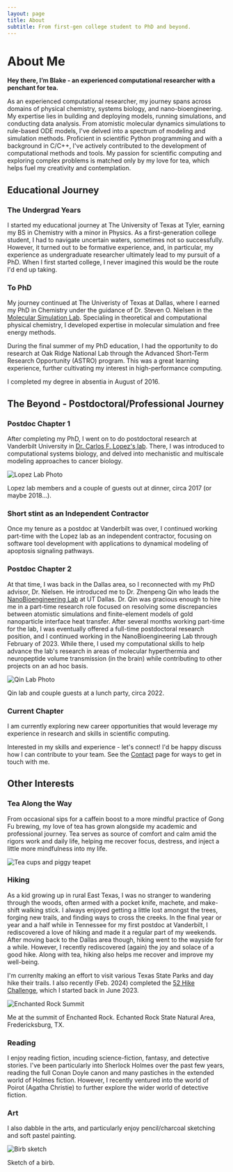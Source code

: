 ```yaml
---
layout: page
title: About
subtitle: From first-gen college student to PhD and beyond.  
---
```


# About Me

**Hey there, I’m Blake - an experienced computational researcher with a penchant for tea.**

As an experienced computational researcher, my journey spans across domains of physical chemistry, systems biology, and nano-bioengineering. My expertise lies in building and deploying models, running simulations, and conducting data analysis. From atomistic molecular dynamics simulations to rule-based ODE models, I've delved into a spectrum of modeling and simulation methods. Proficient in scientific Python programming and with a background in C/C++, I've actively contributed to the development of computational methods and tools. My passion for scientific computing and exploring complex problems is matched only by my love for tea, which helps fuel my creativity and contemplation.

## Educational Journey

### The Undergrad Years

I started my educational journey at The University of Texas at Tyler, earning my BS in Chemistry with a minor in Physics. As a first-generation college student, I had to navigate uncertain waters, sometimes not so successfully. However, it turned out to be formative experience, and, in particular, my experience as undergraduate researcher ultimately lead to my pursuit of a PhD. When I first started college, I never imagined this would be the route I'd end up taking.

### To PhD

My journey continued at The Univeristy of Texas at Dallas, where I earned my PhD in Chemistry under the guidance of Dr. Steven O. Nielsen in the [Molecular Simulation Lab](https://personal.utdallas.edu/~son051000/). Specialing in theoretical and computational physical chemistry, I developed expertise in molecular simulation and free energy methods.

During the final summer of my PhD education, I had the opportunity to do research at Oak Ridge National Lab through the Advanced Short-Term Research Opportunity (ASTRO) program. This was a great learning experience, further cultivating my interest in high-performance computing.  

I completed my degree in absentia in August of 2016. 

## The Beyond - Postdoctoral/Professional Journey

### Postdoc Chapter 1

After completing my PhD, I went on to do postdoctoral research at Vanderbilt University in [Dr. Carlos F. Lopez's lab](https://my.vanderbilt.edu/lopezlab/). There, I was introduced to computational systems biology, and delved into mechanistic and multiscale modeling approaches to cancer biology. 


<img src="https://drive.google.com/thumbnail?id=1qy1qt8RpKIhdcKOd9HgmelhsCn2zOecc&sz=w400" alt="Lopez Lab Photo"/>

Lopez lab members and a couple of guests out at dinner, circa 2017 (or maybe 2018...).

### Short stint as an Independent Contractor

Once my tenure as a postdoc at Vanderbilt was over, I continued working part-time with the Lopez lab as an independent contractor, focusing on software tool development with applications to dynamical modeling of apoptosis signaling pathways. 

### Postdoc Chapter 2

At that time, I was back in the Dallas area, so I reconnected with my PhD advisor, Dr. Nielsen. He introduced me to Dr. Zhenpeng Qin who leads the [NanoBioengineering Lab](https://www.nanobrainlab.net/) at UT Dallas. Dr. Qin was gracious enough to hire me in a part-time research role focused on resolving some discrepancies between atomistic simulations and finite-element models of gold nanoparticle interface heat transfer. After several months working part-time for the lab, I was eventually offered a full-time postdoctoral research position, and I continued working in the NanoBioengineering Lab through February of 2023. While there, I used my computational skills to help advance the lab's research in areas of molecular hyperthermia and neuropeptide volume transmission (in the brain) while contributing to other projects on an ad hoc basis.  

<img src="https://drive.google.com/thumbnail?id=16Mi1c1GCosurhcCyRY5f8MHuqxynjIGU&sz=w400" alt="Qin Lab Photo"/>

Qin lab and couple guests at a lunch party, circa 2022.

### Current Chapter

I am currently exploring new career opportunities that would leverage my experience in research and skills in scientific computing. 

Interested in my skills and experience - let's connect! I'd be happy discuss how I can contribute to your team. See the [Contact](https://blakeaw.github.io/contact/) page for ways to get in touch with me.

## Other Interests

### Tea Along the Way

From occasional sips for a caffein boost to a more mindful practice of Gong Fu brewing, my love of tea has grown alongside my academic and professional journey. Tea serves as source of comfort and calm amid the rigors work and daily life, helping me recover focus, destress, and inject a little more mindfulness into my life. 

<img src="https://drive.google.com/thumbnail?id=1gxkn1PXU0HZ9LjkhSa853KmD5luWzuvO&sz=w400" alt="Tea cups and piggy teapet"/>


### Hiking

As a kid growing up in rural East Texas, I was no stranger to wandering through the woods, often armed with a pocket knife, machete, and make-shift walking stick. I always enjoyed getting a little lost amongst the trees, forging new trails, and finding ways to cross the creeks. In the final year or year and a half while in Tennessee for my first postdoc at Vanderbilt, I rediscovered a love of hiking and made it a regular part of my weekends. After moving back to the Dallas area though, hiking went to the wayside for a while. However, I recently rediscovered (again) the joy and solace of a good hike. Along with tea, hiking also helps me recover and improve my well-being.  

I'm currenlty making an effort to visit various Texas State Parks and day hike their trails. I also recently (Feb. 2024) completed the [52 Hike Challenge](https://www.52hikechallenge.com/), which I started back in June 2023. 

<img src="https://drive.google.com/thumbnail?id=137xXSFk8oDzBA-7WUeWRFqIFo56xJFQG&sz=w400" alt="Enchanted Rock Summit"/>

Me at the summit of Enchanted Rock. Echanted Rock State Natural Area, Fredericksburg, TX.

### Reading 

I enjoy reading fiction, incuding science-fiction, fantasy, and detective stories. I've been particularly into Sherlock Holmes over the past few years, reading the full Conan Doyle canon and many pastiches in the extended world of Holmes fiction. However, I recently ventured into the world of Poirot (Agatha Christie) to further explore the wider world of detective fiction. 

### Art 

I also dabble in the arts, and particularly enjoy pencil/charcoal sketching and soft pastel painting. 

<img src="https://drive.google.com/thumbnail?id=1W8UMRD11l4_yg2oX3iUPc3ByrudPmtsW&sz=w200" alt="Birb sketch"/>

Sketch of a birb.